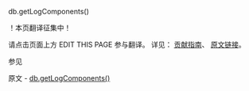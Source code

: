  db.getLogComponents()

 ！本页翻译征集中！

请点击页面上方 EDIT THIS PAGE 参与翻译。
详见：
[贡献指南]( https://github.com/JinMuInfo/MongoDB-Manual-zh/blob/master/CONTRIBUTING.md )、
[原文链接](  https://docs.mongodb.com/manual/reference/method/db.getLogComponents/  )。

 参见

原文 - [db.getLogComponents()]( https://docs.mongodb.com/manual/reference/method/db.getLogComponents/ )

